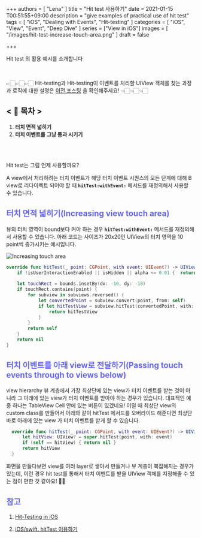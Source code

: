 +++
authors = [
    "Lena"
]
title = "Hit test 사용하기"
date = 2021-01-15 T00:51:55+09:00
description = "give examples of practical use of hit test"
tags = [
    "iOS", "Dealing with Events", "Hit-testing"
]
categories = [
    "iOS", "View", "Event", "Deep Dive"
]
series = ["View in iOS"]
images = [
  "/images/hit-test-increase-touch-area.png"
]
draft = false

+++

Hit test 의 활용 예시를 소개합니다 <br>

<br>

<!--more-->

👉🏻👉🏻👉🏻 Hit-testing과 Hit-testing이 이벤트를 처리할 UIView 객체를 찾는 과정과 로직에 대한 설명은 [이전 포스팅](https://lena-chamna.netlify.app/post/hit_testing_in_ios/) 을 확인해주세요! 👈🏻👈🏻👈🏻

## <  📑 목차  >

1. **터치 면적 넓히기**
2. **터치 이벤트를 그냥 통과 시키기**

<br><br>

Hit test는 그럼 언제 사용할까요? 

 A view에서 처리하려는 터치 이벤트가 해당 터치 이벤트 시퀀스의 모든 단계에 대해 B view로 리다이렉트 되어야 할 때 **`hitTest:withEvent:`** 메서드를 재정의해서 사용할 수 있습니다. 

## <span style="color: #6666FF">터치 면적 넓히기(Increasing view touch area)</span>

뷰의 터치 영역이 bound보다 커야 하는 경우 **`hitTest:withEvent:`** 메서드를 재정의해서 사용할 수 있습니다. 아래 코드는 사이즈가 20x20인 UIView의 터치 영역을 10 point씩 증가시키는 예시입니다.

![Increasing touch area](http://d33wubrfki0l68.cloudfront.net/03e4c7beab133dd5f7d70101286ed6a4205fd6da/cb502/images/hit-test-increase-touch-area.png)

```swift
override func hitTest(_ point: CGPoint, with event: UIEvent?) -> UIView? {
    if !isUserInteractionEnabled || isHidden || alpha <= 0.01 {  return nil }
 
    let touchRect = bounds.insetBy(dx: -10, dy: -10)
    if touchRect.contains(point) {
        for subview in subviews.reversed() {
            let convertedPoint = subview.convert(point, from: self)
            if let hitTestView = subview.hitTest(convertedPoint, with: event) {
                return hitTestView
            }
        }
        return self
    }
    return nil
}
```





## <span style="color: #6666FF">터치 이벤트를 아래 view로 전달하기(Passing touch events through to views below)</span>

view hierarchy 뷰 계층에서 가장 최상단에 있는 view가 터치 이벤트를 받는 것이 아니라 그 아래에 있는 view가 터치 이벤트를 받아야 하는 경우가 있습니다. 대표적인 예 중 하나는 TableView Cell 안에 있는 버튼이 있겠네요! 이럴 때 최상단 view의 custom class를 만들어서 아래와 같이 hitTest 메서드를 오버라이드 해준다면 최상단 바로 아래에 있는 view 가 터치 이벤트를 받게 할 수 있습니다.

```swift
  override func hitTest(_ point: CGPoint, with event: UIEvent?) -> UIView? {
      let hitView: UIView? = super.hitTest(point, with: event)
      if (self == hitView) { return nil }
      return hitView
  }
```



화면을 만들다보면 view를 여러 layer로 쌓아서 만들거나 뷰 계층이 복잡해지는 경우가 있는데, 이런 경우 hit test를 통해서 터치 이벤트를 받을 UIView 객체를 지정해줄 수 있는 점이 편한 것 같아요! 👍🏻



## <span style="color: #6666FF">참고</span>

1. [Hit-Testing in iOS](http://smnh.me/hit-testing-in-ios/) 

2. [iOS/swift. hitTest 이용하기](https://mrgamza.tistory.com/526)

<br>